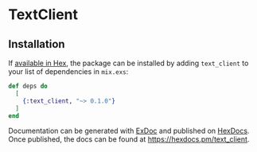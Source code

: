 # TextClient

## Installation

If [available in Hex](https://hex.pm/docs/publish), the package can be installed
by adding `text_client` to your list of dependencies in `mix.exs`:

```elixir
def deps do
  [
    {:text_client, "~> 0.1.0"}
  ]
end
```

Documentation can be generated with [ExDoc](https://github.com/elixir-lang/ex_doc)
and published on [HexDocs](https://hexdocs.pm). Once published, the docs can
be found at <https://hexdocs.pm/text_client>.

